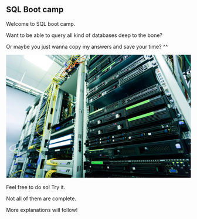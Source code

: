 ## SQL Boot camp

Welcome to SQL boot camp.  

Want to be able to query all kind of databases deep to the bone?  

Or maybe you just wanna copy my answers and save your time? ^^  

![Photo by Sergei Starostin](picture.jpg)

Feel free to do so! Try it.  

Not all of them are complete.  

More explanations will follow!  

